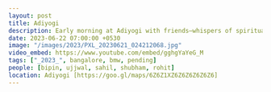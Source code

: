 ```yaml
---
layout: post
title: Adiyogi
description: Early morning at Adiyogi with friends—whispers of spirituality, a sunrise meditation, and the profound aura of the mighty Shiva. Unforgettable moments etched in the canvas of camaraderie and divine energy. 🌄🕉️ #AdiyogiJourney
date: 2023-06-22 07:00:00 +0530
image: "/images/2023/PXL_20230621_024212068.jpg"
video_embed: https://www.youtube.com/embed/gghgYaYeG_M
tags: ["_2023_", bangalore, bmw, pending]
people: [bipin, ujjwal, sahil, shubham, rohit]
location: Adiyogi [https://goo.gl/maps/6Z6Z1XZ6Z6Z6Z6Z6Z6]
---
```

